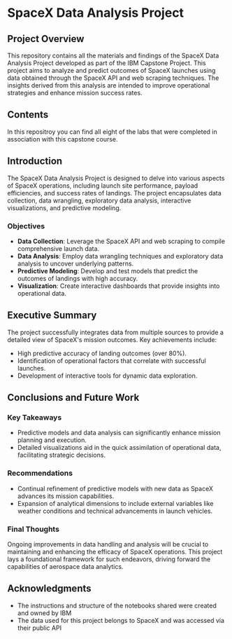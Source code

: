 # SpaceX Data Analysis Project

## Project Overview
This repository contains all the materials and findings of the SpaceX Data Analysis Project developed as part of the IBM Capstone Project. This project aims to analyze and predict outcomes of SpaceX launches using data obtained through the SpaceX API and web scraping techniques. The insights derived from this analysis are intended to improve operational strategies and enhance mission success rates.

## Contents
In this repositroy you can find all eight of the labs that were completed in association with this capstone course.

## Introduction
The SpaceX Data Analysis Project is designed to delve into various aspects of SpaceX operations, including launch site performance, payload efficiencies, and success rates of landings. The project encapsulates data collection, data wrangling, exploratory data analysis, interactive visualizations, and predictive modeling.

### Objectives
- **Data Collection**: Leverage the SpaceX API and web scraping to compile comprehensive launch data.
- **Data Analysis**: Employ data wrangling techniques and exploratory data analysis to uncover underlying patterns.
- **Predictive Modeling**: Develop and test models that predict the outcomes of landings with high accuracy.
- **Visualization**: Create interactive dashboards that provide insights into operational data.

## Executive Summary
The project successfully integrates data from multiple sources to provide a detailed view of SpaceX's mission outcomes. Key achievements include:
- High predictive accuracy of landing outcomes (over 80%).
- Identification of operational factors that correlate with successful launches.
- Development of interactive tools for dynamic data exploration.

## Conclusions and Future Work
### Key Takeaways
- Predictive models and data analysis can significantly enhance mission planning and execution.
- Detailed visualizations aid in the quick assimilation of operational data, facilitating strategic decisions.

### Recommendations
- Continual refinement of predictive models with new data as SpaceX advances its mission capabilities.
- Expansion of analytical dimensions to include external variables like weather conditions and technical advancements in launch vehicles.

### Final Thoughts
Ongoing improvements in data handling and analysis will be crucial to maintaining and enhancing the efficacy of SpaceX operations. This project lays a foundational framework for such endeavors, driving forward the capabilities of aerospace data analytics.

## Acknowledgments
- The instructions and structure of the notebooks shared were created and owned by IBM
- The data used for this project belongs to SpaceX and was accessed via their public API
